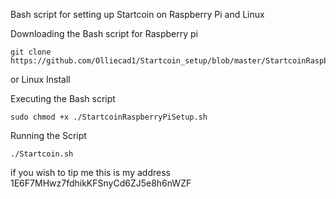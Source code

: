 Bash script for setting up Startcoin on Raspberry Pi and Linux 

Downloading the Bash script for Raspberry pi 
```
git clone https://github.com/Olliecad1/Startcoin_setup/blob/master/StartcoinRaspberrypiSetup.sh
```
or Linux Install 



Executing the Bash script 
```
sudo chmod +x ./StartcoinRaspberryPiSetup.sh
```
Running the Script
```
./Startcoin.sh
```
if you wish to tip me this is my address 1E6F7MHwz7fdhikKFSnyCd6ZJ5e8h6nWZF
